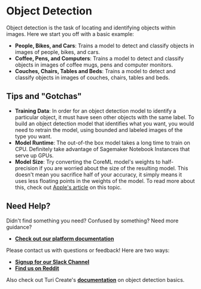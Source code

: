 # Object Detection
Object detection is the task of locating and identifying objects within images. Here we start you off with a basic example:

 - **People, Bikes, and Cars**:
  Trains a model to detect and classify objects in images of people, bikes, and cars.
 - **Coffee, Pens, and Computers**: Trains a model to detect and classify objects in images of coffee mugs, pens and computer monitors.
 - **Couches, Chairs, Tables and Beds**: Trains a model to detect and classify objects in images of couches, chairs, tables and beds.

## Tips and "Gotchas"
-  **Training Data**: In order for an object detection model to identify a particular object, it must have seen other objects with the same label. To build an object detection model that identifies what you want, you would need to retrain the model, using bounded and labeled images of the type you want.
-  **Model Runtime**: The out-of-the box model takes a long time to train on CPU. Definitely take advantage of Sagemaker Notebook Instances that serve up GPUs.
-  **Model Size**: Try converting the CoreML model's weights to half-precision if you are worried about the size of the resulting model. This doesn't mean you sacrifice half of your accuracy, it simply means it uses less floating points in the weights of the model. To read more about this, check out [Apple's article](https://developer.apple.com/documentation/coreml/reducing_the_size_of_your_core_ml_app) on this topic.

## Need Help?
Didn't find something you need? Confused by something? Need more guidance?

- [**Check out our platform documentation**](https://docs.skafos.ai)

Please contact us with questions or feedback! Here are two ways:

-  [**Signup for our Slack Channel**](https://join.slack.com/t/metismachine-skafos/shared_invite/enQtNTAxMzEwOTk2NzA5LThjMmMyY2JkNTkwNDQ1YjgyYjFiY2MyMjRkMzYyM2E4MjUxNTJmYmQyODVhZWM2MjQwMjE5ZGM1Y2YwN2M5ODI)
-  [**Find us on Reddit**](https://reddit.com/r/skafos)

Also check out Turi Create's [**documentation**](https://apple.github.io/turicreate/docs/userguide/object_detection/) on object detection basics.
